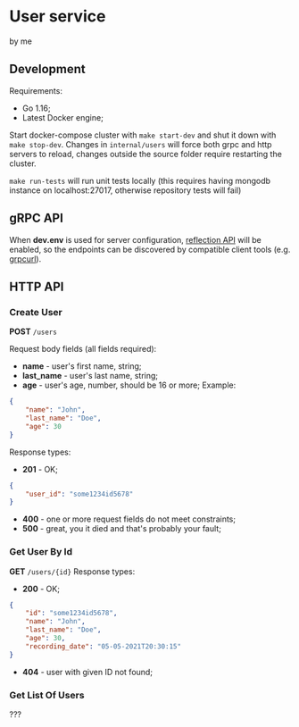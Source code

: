 # User service
by me

## Development
Requirements:
- Go 1.16;
- Latest Docker engine;

Start docker-compose cluster with `make start-dev` and shut it down with `make stop-dev`. Changes in `internal/users` will force both grpc and http servers to reload, changes outside the source folder require restarting the cluster.

`make run-tests` will run unit tests locally (this requires having mongodb instance on localhost:27017, otherwise repository tests will fail)

## gRPC API
When **dev.env** is used for server configuration, [reflection API](https://github.com/grpc/grpc/blob/master/doc/server-reflection.md) will be enabled, so the endpoints can be discovered by compatible client tools (e.g. [grpcurl](https://github.com/fullstorydev/grpcurl)).

## HTTP API
### Create User
**POST** `/users`

Request body fields (all fields required):
- **name** - user's first name, string;
- **last_name** - user's last name, string;
- **age** - user's age, number, should be 16 or more;
Example:
```json
{
    "name": "John",
    "last_name": "Doe",
    "age": 30
}
```
Response types:
- **201** - OK;
```json
{
    "user_id": "some1234id5678"
}
```
- **400** - one or more request fields do not meet constraints;
- **500** - great, you it died and that's probably your fault;

### Get User By Id
**GET** `/users/{id}`
Response types:
- **200** - OK;
```json
{
    "id": "some1234id5678",
    "name": "John",
    "last_name": "Doe",
    "age": 30,
    "recording_date": "05-05-2021T20:30:15"
}
```
- **404** - user with given ID not found;


### Get List Of Users
???